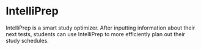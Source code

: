# IntelliPrep

IntelliPrep is a smart study optimizer. After inputting information about their next tests, students can use IntelliPrep to more efficiently plan out their study schedules. 
